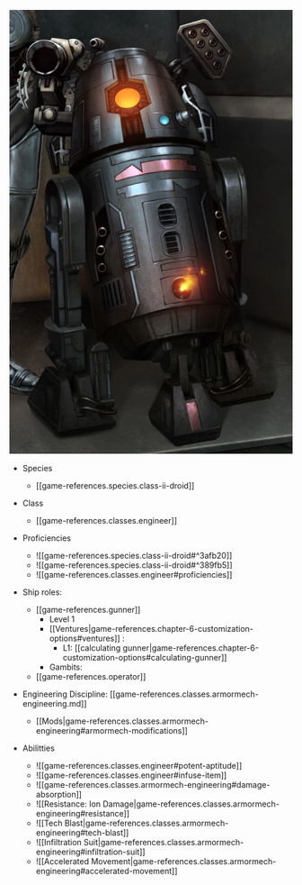 ![](assets/images/2022-12-15-11-50-53.png)

- Species
  - [[game-references.species.class-ii-droid]]
- Class
  - [[game-references.classes.engineer]]
- Proficiencies
  - ![[game-references.species.class-ii-droid#^3afb20]]
  - ![[game-references.species.class-ii-droid#^389fb5]]
  - ![[game-references.classes.engineer#proficiencies]]

- Ship roles:
  - [[game-references.gunner]]
    - Level 1
    - [[Ventures|game-references.chapter-6-customization-options#ventures]] :
      - L1: [[calculating gunner|game-references.chapter-6-customization-options#calculating-gunner]]
    - Gambits:
  - [[game-references.operator]]

- Engineering Discipline: [[game-references.classes.armormech-engineering.md]]
  - [[Mods|game-references.classes.armormech-engineering#armormech-modifications]]

- Abilitties
  - ![[game-references.classes.engineer#potent-aptitude]]
  - ![[game-references.classes.engineer#infuse-item]]
  - ![[game-references.classes.armormech-engineering#damage-absorption]]
  - ![[Resistance: Ion Damage|game-references.classes.armormech-engineering#resistance]]
  - ![[Tech Blast|game-references.classes.armormech-engineering#tech-blast]]
  - ![[Infiltration Suit|game-references.classes.armormech-engineering#infiltration-suit]]
  - ![[Accelerated Movement|game-references.classes.armormech-engineering#accelerated-movement]]
